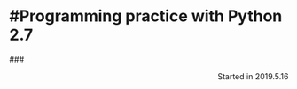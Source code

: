 #Programming practice with Python 2.7
=
###<div style="text-align: right"> Started in 2019.5.16</div>
